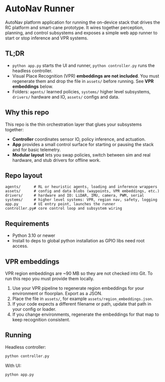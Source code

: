 # AutoNav Runner

AutoNav platform application for running the on-device stack that drives the RC platform and smart-cane prototype. It wires together perception, planning, and control subsystems and exposes a simple web app runner to start or stop inference and VPR systems.

## TL;DR
- `python app.py` starts the UI and runner, `python controller.py` runs the headless controller.
- Visual Place Recognition (VPR) **embeddings are not included**. You must regenerate them and drop the file in `assets/` before running. See **VPR embeddings** below.
- Folders: `agents/` learned policies, `systems/` higher level subsystems, `drivers/` hardware and IO, `assets/` configs and data.

## Why this repo
This repo is the thin orchestration layer that glues your subsystems together:
- **Controller** coordinates sensor IO, policy inference, and actuation.
- **App** provides a small control surface for starting or pausing the stack and for basic telemetry.
- **Modular layout** lets you swap policies, switch between sim and real hardware, and stub drivers for offline work.

## Repo layout
```
agents/      # RL or heuristic agents, loading and inference wrappers
assets/      # config and data blobs (waypoints, VPR embeddings, etc.)
drivers/     # hardware and IO: LiDAR, IMU, camera, PWM, serial
systems/     # higher level systems: VPR, region nav, safety, logging
app.py       # UI entry point, launches the runner
controller.py# core control loop and subsystem wiring
```

## Requirements
- Python 3.10 or newer
- Install to deps to global python installation as GPIO libs need root access.

## VPR embeddings
VPR region embeddings are ~90 MB so they are not checked into Git. To run this repo you must provide them locally.
1. Use your VPR pipeline to regenerate region embeddings for your environment or floorplan. Export as a JSON.
2. Place the file in `assets/`, for example `assets/region_embeddings.json`.
3. If your code expects a different filename or path, update that path in your config or loader.
4. If you change environments, regenerate the embeddings for that map to keep recognition consistent.

## Running
Headless controller:
```bash
python controller.py
```

With UI:
```bash
python app.py
```
